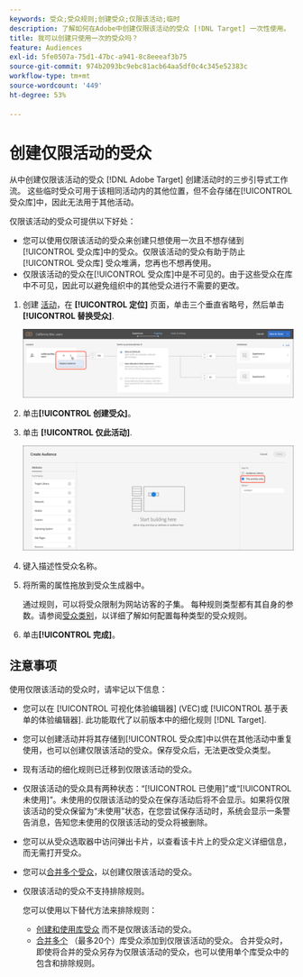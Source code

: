```yaml
---
keywords: 受众;受众规则;创建受众;仅限该活动;临时
description: 了解如何在Adobe中创建仅限该活动的受众 [!DNL Target] 一次性使用。
title: 我可以创建只使用一次的受众吗？
feature: Audiences
exl-id: 5fe0507a-75d1-47bc-a941-8c8eeeaf3b75
source-git-commit: 974b2093bc9ebc81acb64aa5df0c4c345e52383c
workflow-type: tm+mt
source-wordcount: '449'
ht-degree: 53%

---
```


# 创建仅限活动的受众

从中创建仅限该活动的受众 [!DNL Adobe Target] 创建活动时的三步引导式工作流。 这些临时受众可用于该相同活动内的其他位置，但不会存储在[!UICONTROL 受众库]中，因此无法用于其他活动。

仅限该活动的受众可提供以下好处：

* 您可以使用仅限该活动的受众来创建只想使用一次且不想存储到[!UICONTROL 受众库]中的受众。仅限该活动的受众有助于防止 [!UICONTROL 受众库] 受众堆满，您再也不想再使用。
* 仅限该活动的受众在[!UICONTROL 受众库]中是不可见的。由于这些受众在库中不可见，因此可以避免组织中的其他受众进行不需要的更改。

1. 创建 [活动](/help/c-activities/activities.md#concept_D317A95A1AB54674BA7AB65C7985BA03)，在 **[!UICONTROL 定位]** 页面，单击三个垂直省略号，然后单击 **[!UICONTROL 替换受众]**.

   ![步骤结果](assets/edit_audience.png)

1. 单击&#x200B;**[!UICONTROL 创建受众]**。

1. 单击 **[!UICONTROL 仅此活动]**.

   ![](assets/activity-only-aud.png)

1. 键入描述性受众名称。
1. 将所需的属性拖放到受众生成器中。

   通过规则，可以将受众限制为网站访客的子集。 每种规则类型都有其自身的参数。请参阅[受众类别](/help/c-target/c-audiences/c-target-rules/target-rules.md#concept_E3A77E42F1644503A829B5107B20880D)，以详细了解如何配置每种类型的受众规则。

1. 单击&#x200B;**[!UICONTROL 完成]**。

## 注意事项

使用仅限该活动的受众时，请牢记以下信息：

* 您可以在 [!UICONTROL 可视化体验编辑器] (VEC)或 [!UICONTROL 基于表单的体验编辑器]. 此功能取代了以前版本中的细化规则 [!DNL Target].
* 您可以创建活动并将其存储到[!UICONTROL 受众库]中以供在其他活动中重复使用，也可以创建仅限该活动的受众。保存受众后，无法更改受众类型。
* 现有活动的细化规则已迁移到仅限该活动的受众。
* 仅限该活动的受众具有两种状态：“[!UICONTROL 已使用]”或“[!UICONTROL 未使用]”。未使用的仅限该活动的受众在保存活动后将不会显示。如果将仅限该活动的受众保留为“未使用”状态，在您尝试保存活动时，系统会显示一条警告消息，告知您未使用的仅限该活动的受众将被删除。
* 您可以从受众选取器中访问弹出卡片，以查看该卡片上的受众定义详细信息，而无需打开受众。
* 您可以[合并多个受众](/help/c-target/combining-multiple-audiences.md#concept_A7386F1EA4394BD2AB72399C225981E5)，以创建仅限该活动的受众。
* 仅限该活动的受众不支持排除规则。

   您可以使用以下替代方法来排除规则：

   * [创建和使用库受众](/help/c-target/c-audiences/create-audience.md) 而不是仅限该活动的受众。
   * [合并多个](/help/c-target/combining-multiple-audiences.md#concept_A7386F1EA4394BD2AB72399C225981E5) （最多20个）库受众添加到仅限该活动的受众。 合并受众时，即使将合并的受众另存为仅限该活动的受众，也可以使用单个库受众中的包含和排除规则。
